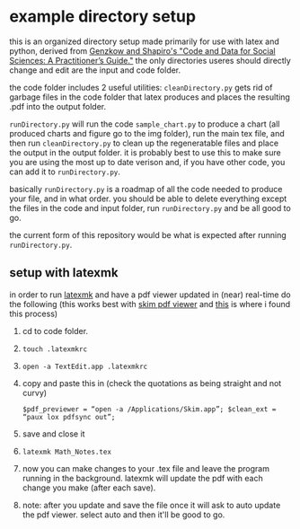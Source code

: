 # example directory setup

this is an organized directory setup made primarily for use with latex and python, derived from [Genzkow and Shapiro's "Code and Data for Social Sciences: A Practitioner’s Guide."](https://www.brown.edu/Research/Shapiro/pdfs/CodeAndData.pdf) the only directories useres should directly change and edit are the input and code folder.

the code folder includes 2 useful utilities: `cleanDirectory.py` gets rid of garbage files in the code folder that latex produces and places the resulting .pdf into the output folder.

`runDirectory.py` will run the code `sample_chart.py` to produce a chart (all produced charts and figure go to the img folder), run the main tex file, and then run `cleanDirectory.py` to clean up the regeneratable files and place the output in the output folder. it is probably best to use this to make sure you are using the most up to date verison and, if you have other code, you can add it to `runDirectory.py`.

basically `runDirectory.py` is a roadmap of all the code needed to produce your file, and in what order. you should be able to delete everything except the files in the code and input folder, run `runDirectory.py` and be all good to go.

the current form of this repository would be what is expected after running `runDirectory.py`.

## setup with latexmk

in order to run [latexmk](http://users.phys.psu.edu/~collins/software/latexmk-jcc/) and have a pdf viewer updated in (near) real-time do the following (this works best with [skim pdf viewer](http://skim-app.sourceforge.net/) and [this](http://jon.smajda.com/2008/03/08/latexmk/) is where i found this process)

1.  cd to code folder.
2.  `touch .latexmkrc`
2. `open -a TextEdit.app .latexmkrc`
3. copy and paste this in (check the quotations as being straight and not curvy)

    ``$pdf_previewer = “open -a /Applications/Skim.app”; $clean_ext = “paux lox pdfsync out”;``

4. save and close it
5.  `latexmk Math_Notes.tex`
6.  now you can make changes to your .tex file and leave the program running in the background. latexmk will update the pdf with each change you make (after each save).
8. note: after you update and save the file once it will ask to auto update the pdf viewer. select auto and then it'll be good to go.
